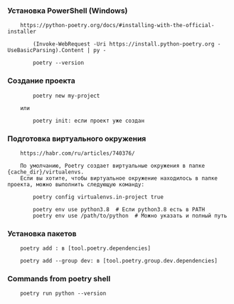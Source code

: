 ### Установка PowerShell (Windows)
```
    https://python-poetry.org/docs/#installing-with-the-official-installer
    
        (Invoke-WebRequest -Uri https://install.python-poetry.org -UseBasicParsing).Content | py -

        poetry --version    
```

### Создание проекта
```
        poetry new my-project
    
    или
    
        poetry init: если проект уже создан
```

### Подготовка виртуального окружения
```
    https://habr.com/ru/articles/740376/
    
    По умолчанию, Poetry создает виртуальные окружения в папке {cache_dir}/virtualenvs. 
    Если вы хотите, чтобы виртуальное окружение находилось в папке проекта, можно выполнить следующую команду:
    
        poetry config virtualenvs.in-project true
    
        poetry env use python3.8  # Если python3.8 есть в PATH
        poetry env use /path/to/python  # Можно указать и полный путь
```

### Установка пакетов
```
    poetry add : в [tool.poetry.dependencies]
    
    poetry add --group dev: в [tool.poetry.group.dev.dependencies]
```

### Commands from poetry shell
```
    poetry run python --version
```
